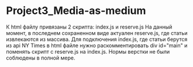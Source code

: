# Project3_Media-as-medium
К html файлу привязаны 2 скрипта: index.js и reserve.js
На данный момент, в последнем сохраненном виде актуален reserve.js, где статьи извлекаются из массива.
Для подключения index.js, где статьи берутся из api NY Times в html файле нужно раскомментировать div id="main" и поменять скрипт с reserve.js на index.js.
Нормы верстки не были соблюдены в полной мере.
